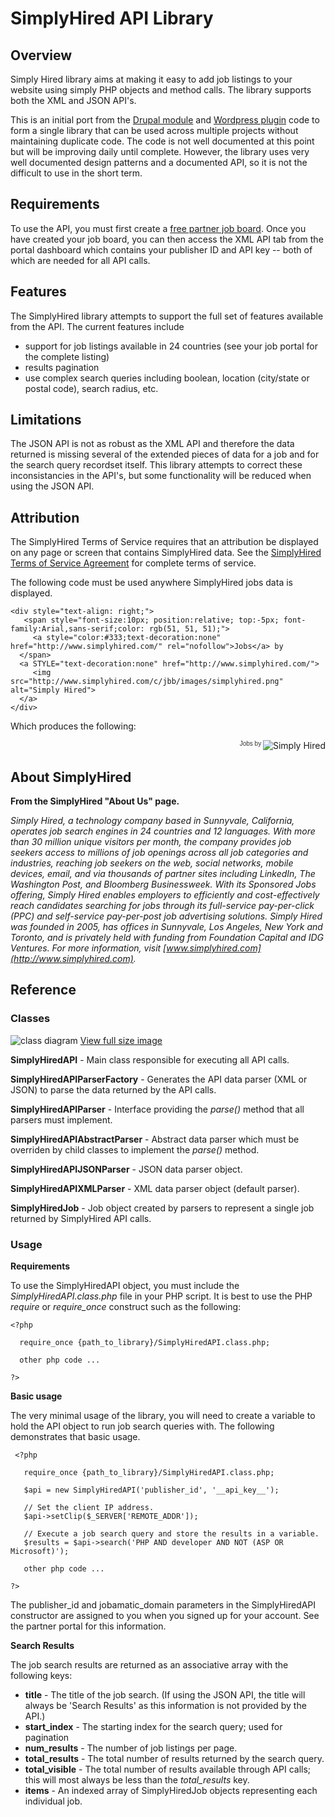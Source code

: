 # SimplyHired API Library

## Overview

Simply Hired library aims at making it easy to add job listings to your website using simply PHP objects and method calls. The library supports both the XML and JSON API's.

This is an initial port from the [Drupal module](https://drupal.org/project/simply_hired_job_a_matic) and [Wordpress plugin](http://wordpress.org/plugins/sh-jobamatic/) code to form a single library that can be used across multiple projects without maintaining duplicate code. The code is not well documented at this point but will be improving daily until complete. However, the library uses very well documented design patterns and a documented API, so it is not the difficult to use in the short term.

## Requirements

To use the API, you must first create a [free partner job board](http://www.simply-partner.com/). Once you have created your job board, you can then access the XML API tab from the portal dashboard which contains your publisher ID and API key -- both of which are needed for all API calls.

## Features

The SimplyHired library attempts to support the full set of features available from the API. The current features include

* support for job listings available in 24 countries (see your job portal for the complete listing)
* results pagination
* use complex search queries including boolean, location (city/state or postal code), search radius, etc.

## Limitations

The JSON API is not as robust as the XML API and therefore the data returned is missing several of the extended pieces of data for a job and for the search query recordset itself. This library attempts to correct these inconsistancies in the API's, but some functionality will be reduced when using the JSON API.


## Attribution

The SimplyHired Terms of Service requires that an attribution be displayed on
any page or screen that contains SimplyHired data. See the
[SimplyHired Terms of Service Agreement](https://simply-partner.com/partner-terms/1) for
complete terms of service.

The following code must be used anywhere SimplyHired jobs data is displayed.

    <div style="text-align: right;">
       <span style="font-size:10px; position:relative; top:-5px; font-family:Arial,sans-serif;color: rgb(51, 51, 51);">
         <a style="color:#333;text-decoration:none" href="http://www.simplyhired.com/" rel="nofollow">Jobs</a> by
      </span>
      <a STYLE="text-decoration:none" href="http://www.simplyhired.com/">
         <img src="http://www.simplyhired.com/c/jbb/images/simplyhired.png" alt="Simply Hired">
      </a>
    </div>

Which produces the following:

  <div style="text-align: right;">
   <span style="font-size:10px; position:relative; top:-5px; font-family:Arial,sans-serif;color: rgb(51, 51, 51);">
    <a style="color:#333;text-decoration:none" href="http://www.simplyhired.com/" rel="nofollow">Jobs</a> by
   </span>
   <a STYLE="text-decoration:none" href="http://www.simplyhired.com/">
    <img src="http://www.simplyhired.com/c/jbb/images/simplyhired.png" alt="Simply Hired">
   </a>
  </div>

## About SimplyHired

**From the SimplyHired "About Us" page.**

_Simply Hired, a technology company based in Sunnyvale, California, operates job search engines in 24 countries and 12 languages. With more than 30 million unique visitors per month, the company provides job seekers access to millions of job openings across all job categories and industries, reaching job seekers on the web, social networks, mobile devices, email, and via thousands of partner sites including LinkedIn, The Washington Post, and Bloomberg Businessweek. With its Sponsored Jobs offering, Simply Hired enables employers to efficiently and cost-effectively reach candidates searching for jobs through its full-service pay-per-click (PPC) and self-service pay-per-post job advertising solutions. Simply Hired was founded in 2005, has offices in Sunnyvale, Los Angeles, New York and Toronto, and is privately held with funding from Foundation Capital and IDG Ventures. For more information, visit [www.simplyhired.com](http://www.simplyhired.com)._

## Reference

### Classes


![class diagram](https://raw.githubusercontent.com/r0nn1ef/simplyhired/2.x/simplyhired_api-diag.jpg) 
[View full size image](https://raw.githubusercontent.com/r0nn1ef/simplyhired/2.x/simplyhired_api-diag.jpg)

**SimplyHiredAPI** - Main class responsible for executing all API calls.

**SimplyHiredAPIParserFactory** - Generates the API data parser (XML or JSON) to parse the data returned by the API calls.

**SimplyHiredAPIParser** - Interface providing the _parse()_ method that all parsers must implement.

**SimplyHiredAPIAbstractParser** - Abstract data parser which must be overriden by child classes to implement the _parse()_ method.

**SimplyHiredAPIJSONParser** - JSON data parser object.

**SimplyHiredAPIXMLParser** - XML data parser object (default parser).

**SimplyHiredJob** - Job object created by parsers to represent a single job returned by SimplyHired API calls.

### Usage

**Requirements**

To use the SimplyHiredAPI object, you must include the _SimplyHiredAPI.class.php_ file in your PHP script. It is best to use the PHP _require_ or _require_once_ construct such as the following:

    <?php
  
      require_once {path_to_library}/SimplyHiredAPI.class.php;
   
      other php code ...
   
    ?>

**Basic usage**

The very minimal usage of the library, you will need to create a variable to hold the API object to run job search queries with. The following demonstrates that basic usage.

     <?php
  
       require_once {path_to_library}/SimplyHiredAPI.class.php;
   
       $api = new SimplyHiredAPI('publisher_id', '__api_key__');
   
       // Set the client IP address.
       $api->setClip($_SERVER['REMOTE_ADDR']);
   
       // Execute a job search query and store the results in a variable.
       $results = $api->search('PHP AND developer AND NOT (ASP OR Microsoft)');
   
       other php code ...
   
    ?>
 
The publisher_id and jobamatic_domain parameters in the SimplyHiredAPI constructor are assigned to you when you signed up for your account. See the partner portal for this information.

**Search Results**

The job search results are returned as an associative array with the following keys:

* **title** - The title of the job search. (If using the JSON API, the title will always be 'Search Results' as this information is not provided by the API.)
* **start_index** - The starting index for the search query; used for pagination
* **num_results** - The number of job listings per page.
* **total_results** - The total number of results returned by the search query.
* **total_visible** - The total number of results available through API calls; this will most always be less than the _total_results_ key.
* **items** - An indexed array of SimplyHiredJob objects representing each individual job.